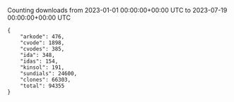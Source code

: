 
Counting downloads from 2023-01-01 00:00:00+00:00 UTC to 2023-07-19 00:00:00+00:00 UTC

```
{
    "arkode": 476,
    "cvode": 1898,
    "cvodes": 385,
    "ida": 348,
    "idas": 154,
    "kinsol": 191,
    "sundials": 24600,
    "clones": 66303,
    "total": 94355
}
```
